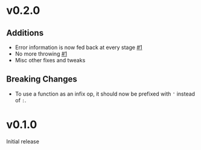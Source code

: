 # v0.2.0

## Additions

- Error information is now fed back at every stage [#1](https://github.com/jsdw/calcjs/pull/1)
- No more throwing [#1](https://github.com/jsdw/calcjs/pull/1)
- Misc other fixes and tweaks

## Breaking Changes

- To use a function as an infix op, it should now be prefixed with `'` instead of `:`.

# v0.1.0

Initial release
